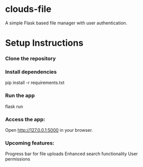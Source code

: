 # clouds-file

A simple Flask based file manager with user authentication.

# Setup Instructions
### Clone the repository

### Install dependencies

pip install -r requirements.txt

### Run the app
flask run

### Access the app:
Open http://127.0.0.1:5000 in your browser.

### Upcoming features:

Progress bar for file uploads
Enhanced search functionality
User permissions
